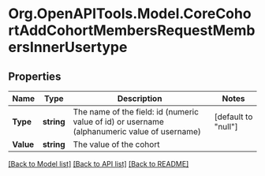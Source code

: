 # Org.OpenAPITools.Model.CoreCohortAddCohortMembersRequestMembersInnerUsertype

## Properties

Name | Type | Description | Notes
------------ | ------------- | ------------- | -------------
**Type** | **string** | The name of the field: id                                         (numeric value of id) or username (alphanumeric value of username)  | [default to "null"]
**Value** | **string** | The value of the cohort | 

[[Back to Model list]](../README.md#documentation-for-models) [[Back to API list]](../README.md#documentation-for-api-endpoints) [[Back to README]](../README.md)

